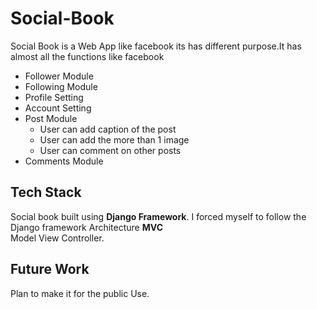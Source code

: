# Social-Book
Social Book is a Web App like facebook its has different purpose.It has almost all the functions like facebook  
* Follower Module
* Following Module
* Profile Setting
* Account Setting
* Post Module
  * User can add caption of the post
  * User can add the more than 1 image
  * User can comment on other posts
* Comments Module

## Tech Stack
Social book built using **Django Framework**. I forced myself to follow the Django framework Architecture **MVC**  
Model View Controller.

## Future Work
Plan to make it for the public Use.